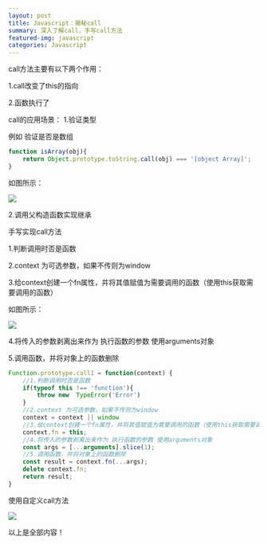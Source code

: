 ```yaml
---
layout: post
title: Javascript：揭秘call
summary: 深入了解call，手写call方法
featured-img: javascript
categories: Javascript
---
```

call方法主要有以下两个作用：

1.call改变了this的指向  

2.函数执行了  


call的应用场景：
1.验证类型  

例如 验证是否是数组  


```javascript
function isArray(obj){ 
    return Object.prototype.toString.call(obj) === '[object Array]';
}
```
如图所示：

![]({{site.url}}{{site.baseurl}}/assets/img/no_subject/call_1.jpg)  

2.调用父构造函数实现继承  


手写实现call方法

1.判断调用时否是函数

2.context 为可选参数，如果不传则为window

3.给context创建一个fn属性，并将其值赋值为需要调用的函数（使用this获取需要调用的函数）

如图所示：

![]({{site.url}}{{site.baseurl}}/assets/img/no_subject/call_2.jpg)

4.将传入的参数剥离出来作为 执行函数的参数 使用arguments对象

5.调用函数，并将对象上的函数删除

```javascript
Function.prototype.call1 = function(context) {
    //1.判断调用时否是函数
    if(typeof this !== 'function'){
        throw new  TypeError('Error')
    }
    //2.context 为可选参数，如果不传则为window
    context = context || window
    //3.给context创建一个fn属性，并将其值赋值为需要调用的函数（使用this获取需要调用的函数）
    context.fn = this;
    //4.将传入的参数剥离出来作为 执行函数的参数 使用arguments对象
    const args = [...arguments].slice(1);
    //5.调用函数，并将对象上的函数删除
    const result = context.fn(...args);
    delete context.fn;
    return result;
}
```
使用自定义call方法

![]({{site.url}}{{site.baseurl}}/assets/img/no_subject/call_3.jpg)

以上是全部内容！